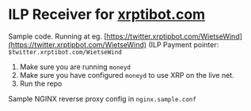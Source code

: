 # ILP Receiver for [xrptibot.com](https://xrptibot.com)

Sample code. Running at eg. [https://twitter.xrptipbot.com/WietseWind](https://twitter.xrptipbot.com/WietseWind) (ILP Payment pointer: `$twitter.xrptibot.com/WietseWind`

1. Make sure you are running `moneyd`
2. Make sure you have configured `moneyd` to use XRP on the live net.
3. Run the repo

Sample NGINX reverse proxy config in `nginx.sample.conf`
